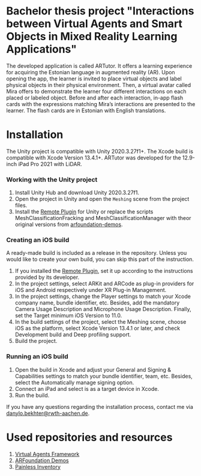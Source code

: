 # Bachelor thesis project "Interactions between Virtual Agents and Smart Objects in Mixed Reality Learning Applications"
The developed application is called ARTutor. It offers a learning experience for acquiring the Estonian language in augmented reality (AR). Upon opening the app, the learner is invited to place virtual objects and label physical objects in their physical environment. Then, a virtual avatar called Mira offers to demonstrate the learner four different interactions on each placed or labeled object. Before and after each interaction, in-app flash cards with the expressions matching Mira’s interactions are presented to the learner. The flash cards are in Estonian with English translations.


# Installation

The Unity project is compatible with Unity 2020.3.27f1+. The Xcode build is compatible with Xcode Version 13.4.1+. ARTutor was developed for the 12.9-inch iPad Pro 2021 with LiDAR.

### Working with the Unity project

1. Install Unity Hub and download Unity 2020.3.27f1.
1. Open the project in Unity and open the `Meshing` scene from the project files.
1. Install the [Remote Plugin](https://assetstore.unity.com/packages/tools/utilities/ar-foundation-remote-2-0-201106) for Unity or replace the scripts MeshClassificationFracking and MeshClassificationManager with theor original versions from [arfoundation-demos](https://github.com/Unity-Technologies/arfoundation-demos).

### Creating an iOS build

A ready-made build is included as a release in the repository. Unless you would like to create your own build, you can skip this part of the instruction.

1. If you installed the [Remote Plugin](https://assetstore.unity.com/packages/tools/utilities/ar-foundation-remote-2-0-201106), set it up according to the instructions provided by its developer.
1. In the project settings, select ARKit and ARCode as plug-in providers for iOS and Android respectively under XR Plug-in Management.
1. In the project settings, change the Player settings to match your Xcode company name, bundle identifier, etc. Besides, add the mandatory Camera Usage Description and Microphone Usage Description. Finally, set the Target minimum iOS Version to 11.0.
1. In the build settings of the project, select the Meshing scene, choose iOS as the platform, select Xcode Version 13.4.1 or later, and check Development build and Deep profiling support.
1. Build the project.

### Running an iOS build

1. Open the build in Xcode and adjust your General and Signing & Capabilities settings to match your bundle identifier, team, etc. Besides, select the Automatically manage signing option.
1. Connect an iPad and select is as a target device in Xcode.
1. Run the build.

If you have any questions regarding the installation process, contact me via [danylo.bekhter@rwth-aachen.de](mailto:danylo.bekhter@rwth-aachen.de).

# Used repositories and resources

1. [Virtual Agents Framework](https://github.com/rwth-acis/Virtual-Agents-Framework)
1. [ARFoundation Demos](https://github.com/Unity-Technologies/arfoundation-demos)
1. [Painless Inventory](http://toqoz.fyi/unity-painless-inventory.html)

<!---

# Functions from  the arfoundation-demos demo projects

The following functions embedded in ARTutor rely on [*AR Foundation 4.1.7*](https://docs.unity3d.com/Packages/com.unity.xr.arfoundation@4.1/manual/index.html). These functions were adopted from Unity's and Apple's demo projects showcasing more advanced functionalities from their latest toolkits.

This set of demos relies on four Unity packages:

* ARSubsystems ([documentation](https://docs.unity3d.com/Packages/com.unity.xr.arsubsystems@4.1/manual/index.html))
* ARCore XR Plugin ([documentation](https://docs.unity3d.com/Packages/com.unity.xr.arcore@4.1/manual/index.html))
* ARKit XR Plugin ([documentation](https://docs.unity3d.com/Packages/com.unity.xr.arkit@4.1/manual/index.html))
* ARFoundation ([documentation](https://docs.unity3d.com/Packages/com.unity.xr.arfoundation@4.1/manual/index.html))

ARSubsystems defines an interface, and the platform-specific implementations are in the ARCore and ARKit packages. ARFoundation turns the AR data provided by ARSubsystems into Unity `GameObject`s and `MonoBehavour`s.


### Building for Unity 2020.2
When building for *Android in Unity 2020.2* you need to modify the following settings under Project Settings / Player / Publishing Settings
* Uncheck Custom Main Gradle Template and 
* Uncheck Custom Launcher Gradle Template  

These are been removed during the upgrade to Unity 2020.3 LTS

  
#[Image Tracking](#image-tracking--also-available-on-the-asset-store-here) | [Onboarding UX](#ux--also-available-on-the-asset-store-here) | [Mesh Placement](#mesh-placement) | [Shaders](#shaders)
#------------ | ------------- | ------------- | ----------------

  
# Mesh Placement
![img](https://user-images.githubusercontent.com/2120584/87866691-77e47080-c939-11ea-9fe9-25a68ddd8a4b.JPG)
An example scene for using [ARKit meshing](https://docs.unity3d.com/Packages/com.unity.xr.arkit@4.0/manual/arkit-meshing.html) feature with the available surface [classifications](https://developer.apple.com/documentation/arkit/armeshclassification) to place unique objects on surfaces. This demo adds some additional functionality for use cases helpful outside of this demo such as a placement reticle and the [DOTween tweening library](http://dotween.demigiant.com/). 

## Disclaimer
Meshing is only supported through ARKit on LiDAR Enabled devices (iPad Pro, iPhone 12 Pro, iPhone 13 Pro)

## Mesh Classificatons
Classifying the surfaces is managed by the [MeshClassificationManager.cs](https://github.com/Unity-Technologies/arfoundation-demos/blob/master/Assets/Meshing/Scripts/MeshClassificationManager.cs) which maintains a [Dictionary](https://github.com/Unity-Technologies/arfoundation-demos/blob/master/Assets/Meshing/Scripts/MeshClassificationManager.cs#L49) of TrackableID's and a native array of ARMeshClassifications. By subscribing to the meshesChanged event on the AR Mesh Manager we maintain the dictionary of added, updated and removed meshes based on trackable ID's of the meshes generated. 

> there is currently an issue with the trackable ID's on the meshes found so we use the string name is order to properly extract and store the correct trackable ID of the meshes

Once we have an up to date dictionary we can query it based on a trackable ID as the key and a triangle index as the index in our native array. This returns an ARMeshClassification enum. 

To update the label at the top of the demo we use a physics raycast to raycast against the megamesh generated by the ARMeshManager to get the correct triangle index and parse the current classification for a more readable string label. 
> to generate a mesh collider for physics raycast our megamesh must contain a mesh collider component on it

## Mesh Placement
The [Mesh Placement Manager](https://github.com/Unity-Technologies/arfoundation-demos/blob/master/Assets/Meshing/Scripts/ClassificationPlacementManager.cs) script handles showing the UI for each unique surface and spawning the objects at the placement reticle position. In the Update method I am checking against [specific classifications](https://github.com/Unity-Technologies/arfoundation-demos/blob/master/Assets/Meshing/Scripts/ClassificationPlacementManager.cs#L101-L104), in this case Table, Floor and Wall to enable or disable specific UI buttons. The UI buttons are configured in the scene to pass an index and instantiate the assigned prefab in the object list for each surface.

There's also some additional logic for placing floor and table objects to rotate them towards the user (Camera transform).

## Placement Reticle
A way to place content on surfaces based on the center screen position of the users device. This reticle shows a visual that can snap to mesh (generated ARKit mesh) or planes. It uses an AR raycast to find the surfaces and snaps to AR Raycast Hit pose position and rotation. 

There is also additional logic to scale up the reticle's local scale based on the distance away from the user (AR Camera transform). 

For determining between snapping to a mesh and a plane we use a Raycast Mask. 

Mesh:
```m_RaycastMask = TrackableType.PlaneEstimated;```
Plane:
```m_RaycastMask = TrackableType.PlaneWithinPolygon;```


## Mesh Key
To visualize and understand the different classified surfaces we are using a modified version of the [MeshFracking](https://github.com/Unity-Technologies/arfoundation-samples/blob/main/Assets/Scenes/Meshing/Scripts/MeshClassificationFracking.cs) script available in AR Foundaiton Samples. We've added an additional helper method to modify the alpha color of the generated meshes [ToggleVisability().](https://github.com/Unity-Technologies/arfoundation-demos/blob/master/Assets/Meshing/Scripts/MeshClassificationFracking.cs#L350-L366) This is all driven by a Toggle UI button in the scene and changes the shared material color on each material on the generated prefabs. By default they are configured to be completely transparent.


## DOTween is available on the Unity Asset store [here](https://assetstore.unity.com/packages/tools/animation/dotween-hotween-v2-27676)
For this demo it is used to scaling up the placed objects as they appear. 

It was developed by Daniele Giardini - Demigiant and is Copyright (c) 2014. Full License for DOTween available [here](http://dotween.demigiant.com/license.php)

-->